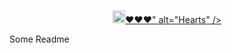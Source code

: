 <p align="center">
	<br>
    <a href="http://github.com/romainmenke/hearts"><img src="<svg width="50" height="20" xmlns="http://www.w3.org/2000/svg"><!-- Created with Method Draw - http://github.com/duopixel/Method-Draw/ --><g><title>background</title><rect fill="#fff" id="canvas_background" height="22" width="52" y="-1" x="-1"/><g display="none" overflow="visible" y="0" x="0" height="100%" width="100%" id="canvasGrid"><rect fill="url(#gridpattern)" stroke-width="0" y="0" x="0" height="100%" width="100%"/></g></g><g><title>Layer 1</title><rect rx="3" id="svg_1" height="20" width="50" y="0" x="0" stroke-width="0" stroke="#000000" fill="#000000"/><text transform="matrix(1 0 0 1 0 0)" style="cursor: move;" xml:space="preserve" text-anchor="start" font-family="'Courier New', Courier, monospace" font-size="18" id="svg_2" y="14.78858" x="8.80345" stroke-width="0" stroke="#000000" fill="#ffffff">♥♥♥</text></g></svg>" alt="Hearts" /></a>
</p>

Some Readme
